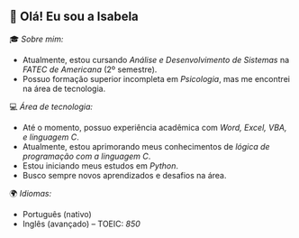 ## 👋 Olá! Eu sou a Isabela  

🎓 *Sobre mim:*  
- Atualmente, estou cursando *Análise e Desenvolvimento de Sistemas* na *FATEC de Americana* (2º semestre).  
- Possuo formação superior incompleta em *Psicologia*, mas me encontrei na área de tecnologia.  

💻 *Área de tecnologia:*     
- Até o momento, possuo experiência acadêmica com *Word, Excel, VBA, e linguagem C*.  
- Atualmente, estou aprimorando meus conhecimentos de *lógica de programação com a linguagem C*.
- Estou iniciando meus estudos em *Python*.  
- Busco sempre novos aprendizados e desafios na área.  

🌍 *Idiomas:*  
- Português (nativo)  
- Inglês (avançado) – TOEIC: *850*  

